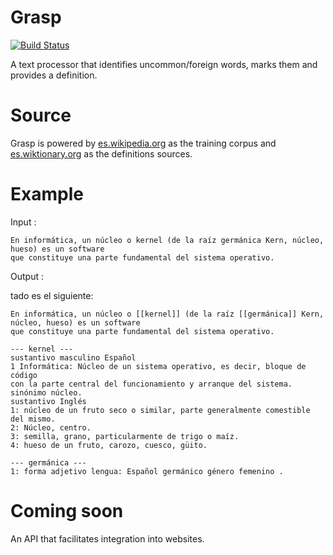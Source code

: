 # Grasp
[![Build Status](https://travis-ci.org/evalvarez12/Simple-Lexicon.svg?branch=master)](https://travis-ci.org/evalvarez12/Humble-Lexicon)


A text processor that identifies uncommon/foreign words, marks them and provides a definition.

Source
==========
Grasp is powered by [es.wikipedia.org](https://es.wikipedia.org/wiki/Wikipedia:Portada) as the training corpus and [es.wiktionary.org](https://es.wiktionary.org/wiki/Wikcionario:Portada) as the definitions sources.

Example
===========
 
Input :
 
 
	En informática, un núcleo o kernel (de la raíz germánica Kern, núcleo, hueso) es un software
	que constituye una parte fundamental del sistema operativo.
	
Output :

tado es el siguiente:

	En informática, un núcleo o [[kernel]] (de la raíz [[germánica]] Kern, núcleo, hueso) es un software
	que constituye una parte fundamental del sistema operativo.

	--- kernel ---
	sustantivo masculino Español
	1 Informática: Núcleo de un sistema operativo, es decir, bloque de código 
	con la parte central del funcionamiento y arranque del sistema.
	sinónimo núcleo.
	sustantivo Inglés
	1: núcleo de un fruto seco o similar, parte generalmente comestible del mismo.
	2: Núcleo, centro.
	3: semilla, grano, particularmente de trigo o maíz.
	4: hueso de un fruto, carozo, cuesco, güito.

	--- germánica ---
	1: forma adjetivo lengua: Español germánico género femenino .
	
Coming soon 
============
An API that facilitates integration into websites.



